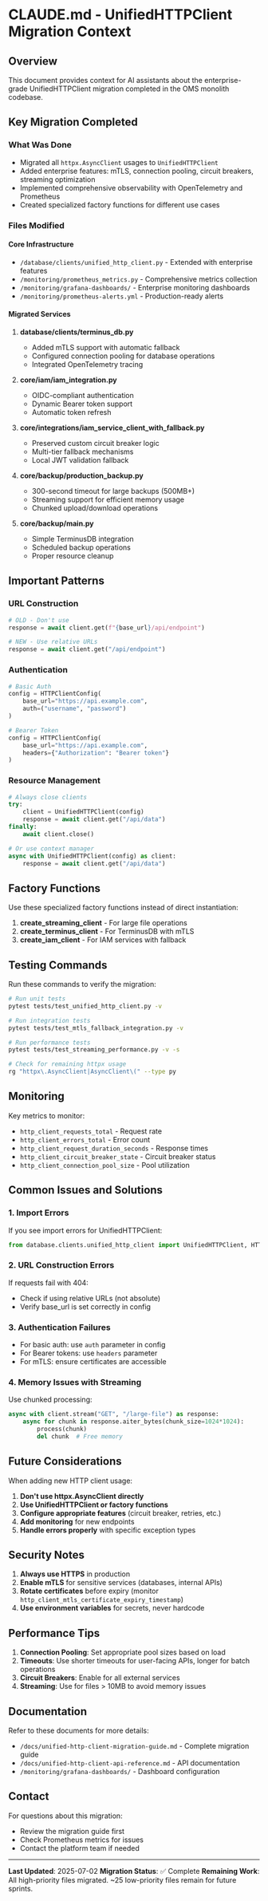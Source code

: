 # CLAUDE.md - UnifiedHTTPClient Migration Context

## Overview

This document provides context for AI assistants about the enterprise-grade UnifiedHTTPClient migration completed in the OMS monolith codebase.

## Key Migration Completed

### What Was Done
- Migrated all `httpx.AsyncClient` usages to `UnifiedHTTPClient`
- Added enterprise features: mTLS, connection pooling, circuit breakers, streaming optimization
- Implemented comprehensive observability with OpenTelemetry and Prometheus
- Created specialized factory functions for different use cases

### Files Modified

#### Core Infrastructure
- `/database/clients/unified_http_client.py` - Extended with enterprise features
- `/monitoring/prometheus_metrics.py` - Comprehensive metrics collection
- `/monitoring/grafana-dashboards/` - Enterprise monitoring dashboards
- `/monitoring/prometheus-alerts.yml` - Production-ready alerts

#### Migrated Services
1. **database/clients/terminus_db.py**
   - Added mTLS support with automatic fallback
   - Configured connection pooling for database operations
   - Integrated OpenTelemetry tracing

2. **core/iam/iam_integration.py**
   - OIDC-compliant authentication
   - Dynamic Bearer token support
   - Automatic token refresh

3. **core/integrations/iam_service_client_with_fallback.py**
   - Preserved custom circuit breaker logic
   - Multi-tier fallback mechanisms
   - Local JWT validation fallback

4. **core/backup/production_backup.py**
   - 300-second timeout for large backups (500MB+)
   - Streaming support for efficient memory usage
   - Chunked upload/download operations

5. **core/backup/main.py**
   - Simple TerminusDB integration
   - Scheduled backup operations
   - Proper resource cleanup

## Important Patterns

### URL Construction
```python
# OLD - Don't use
response = await client.get(f"{base_url}/api/endpoint")

# NEW - Use relative URLs
response = await client.get("/api/endpoint")
```

### Authentication
```python
# Basic Auth
config = HTTPClientConfig(
    base_url="https://api.example.com",
    auth=("username", "password")
)

# Bearer Token
config = HTTPClientConfig(
    base_url="https://api.example.com",
    headers={"Authorization": "Bearer token"}
)
```

### Resource Management
```python
# Always close clients
try:
    client = UnifiedHTTPClient(config)
    response = await client.get("/api/data")
finally:
    await client.close()

# Or use context manager
async with UnifiedHTTPClient(config) as client:
    response = await client.get("/api/data")
```

## Factory Functions

Use these specialized factory functions instead of direct instantiation:

1. **create_streaming_client** - For large file operations
2. **create_terminus_client** - For TerminusDB with mTLS
3. **create_iam_client** - For IAM services with fallback

## Testing Commands

Run these commands to verify the migration:

```bash
# Run unit tests
pytest tests/test_unified_http_client.py -v

# Run integration tests
pytest tests/test_mtls_fallback_integration.py -v

# Run performance tests
pytest tests/test_streaming_performance.py -v -s

# Check for remaining httpx usage
rg "httpx\.AsyncClient|AsyncClient\(" --type py
```

## Monitoring

Key metrics to monitor:
- `http_client_requests_total` - Request rate
- `http_client_errors_total` - Error count
- `http_client_request_duration_seconds` - Response times
- `http_client_circuit_breaker_state` - Circuit breaker status
- `http_client_connection_pool_size` - Pool utilization

## Common Issues and Solutions

### 1. Import Errors
If you see import errors for UnifiedHTTPClient:
```python
from database.clients.unified_http_client import UnifiedHTTPClient, HTTPClientConfig
```

### 2. URL Construction Errors
If requests fail with 404:
- Check if using relative URLs (not absolute)
- Verify base_url is set correctly in config

### 3. Authentication Failures
- For basic auth: use `auth` parameter in config
- For Bearer tokens: use `headers` parameter
- For mTLS: ensure certificates are accessible

### 4. Memory Issues with Streaming
Use chunked processing:
```python
async with client.stream("GET", "/large-file") as response:
    async for chunk in response.aiter_bytes(chunk_size=1024*1024):
        process(chunk)
        del chunk  # Free memory
```

## Future Considerations

When adding new HTTP client usage:
1. **Don't use httpx.AsyncClient directly**
2. **Use UnifiedHTTPClient or factory functions**
3. **Configure appropriate features** (circuit breaker, retries, etc.)
4. **Add monitoring** for new endpoints
5. **Handle errors properly** with specific exception types

## Security Notes

1. **Always use HTTPS** in production
2. **Enable mTLS** for sensitive services (databases, internal APIs)
3. **Rotate certificates** before expiry (monitor `http_client_mtls_certificate_expiry_timestamp`)
4. **Use environment variables** for secrets, never hardcode

## Performance Tips

1. **Connection Pooling**: Set appropriate pool sizes based on load
2. **Timeouts**: Use shorter timeouts for user-facing APIs, longer for batch operations
3. **Circuit Breakers**: Enable for all external services
4. **Streaming**: Use for files > 10MB to avoid memory issues

## Documentation

Refer to these documents for more details:
- `/docs/unified-http-client-migration-guide.md` - Complete migration guide
- `/docs/unified-http-client-api-reference.md` - API documentation
- `/monitoring/grafana-dashboards/` - Dashboard configuration

## Contact

For questions about this migration:
- Review the migration guide first
- Check Prometheus metrics for issues
- Contact the platform team if needed

---

**Last Updated**: 2025-07-02
**Migration Status**: ✅ Complete
**Remaining Work**: All high-priority files migrated. ~25 low-priority files remain for future sprints.